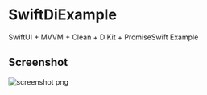 #  SwiftDiExample

SwiftUI + MVVM + Clean + DIKit + PromiseSwift Example


## Screenshot
![screenshot png](https://github.com/prongbang/SwiftDiExample/Screenshot/blob/master/feed.png?raw=true)
